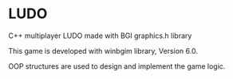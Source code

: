 # LUDO
 C++ multiplayer LUDO made with BGI graphics.h library

This game is developed with winbgim library, Version 6.0.

OOP structures are used to design and implement the game logic.